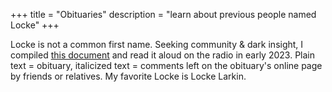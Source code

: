 +++
title = "Obituaries"
description = "learn about previous people named Locke"
+++

Locke is not a common first name. Seeking community & dark insight, I compiled [this document](https://docs.google.com/document/d/1KCr6alud3gPgXq571Fq7uuXoOPU1gnqjEqPZzqZy_xg/edit?usp=sharing) and read it aloud on the radio in early 2023. Plain text = obituary, italicized text = comments left on the obituary's online page by friends or relatives. My favorite Locke is Locke Larkin.